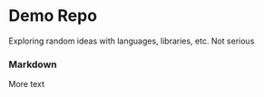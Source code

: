 # Demo Repo

Exploring random ideas with languages, libraries, etc. Not serious

### Markdown

More text
